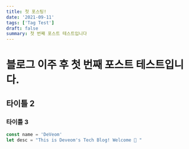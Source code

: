 ```yaml
---
title: 첫 포스팅!
date: '2021-09-11'
tags: ['Tag Test']
draft: false
summary: 첫 번째 포스트 테스트입니다
---
```


# 블로그 이주 후 첫 번째 포스트 테스트입니다.

## 타이틀 2

### 타이틀 3

```javascript
const name = 'DeVeom'
let desc = "This is Deveom's Tech Blog! Welcome 🙂 "
```
